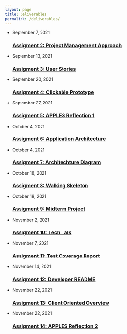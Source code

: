 ```yaml
---
layout: page
title: Deliverables
permalink: /deliverables/
---
```


<ul class="post-list">
  <li>
    <span class="post-meta">September 7, 2021</span>
    <h3>
      <a href="assignment2">Assigment 2: Project Management Approach</a>
    </h3>
  </li>
  <li>
    <span class="post-meta">September 13, 2021</span>
    <h3>
      <a href="assignment3">Assigment 3: User Stories</a>
    </h3>
  </li>
  <li>
    <span class="post-meta">September 20, 2021</span>
    <h3>
      <a href="assignment4">Assigment 4: Clickable Prototype</a>
    </h3>
  </li>
  <li>
    <span class="post-meta">September 27, 2021</span>
    <h3>
      <a href="assignment5">Assigment 5: APPLES Reflection 1</a>
    </h3>
  </li>
  <li>
    <span class="post-meta">October 4, 2021</span>
    <h3>
      <a href="assignment6">Assigment 6: Application Architecture</a>
    </h3>
  </li>
  <li>
    <span class="post-meta">October 4, 2021</span>
    <h3>
      <a href="assignment7">Assigment 7: Architechture Diagram</a>
    </h3>
  </li>
  <li>
    <span class="post-meta">October 18, 2021</span>
    <h3>
      <a href="http://pear-git-slempp.apps.cloudapps.unc.edu/home">Assigment 8: Walking Skeleton</a>
    </h3>
  </li>
  <li>
    <span class="post-meta">October 18, 2021</span>
    <h3>
      <a href="https://docs.google.com/presentation/d/1b2KmeXprdCqtpZFb-QR1FHqvjz_8kitYopXb6T3bTh8/edit?usp=sharing">Assigment 9: Midterm Project</a>
    </h3>
  </li>
   <li>
    <span class="post-meta">November 2, 2021</span>
    <h3>
      <a href="assignment10">Assigment 10: Tech Talk</a>
    </h3>
  </li>
  <li>
    <span class="post-meta">November 7, 2021</span>
    <h3>
      <a href="assignment11">Assigment 11: Test Coverage Report</a>
    </h3>
  </li>
   <li>
    <span class="post-meta">November 14, 2021</span>
    <h3>
      <a href="https://github.com/jmp929/pear">Assigment 12: Developer README</a>
    </h3>
  </li>
  <li>
    <span class="post-meta">November 22, 2021</span>
    <h3>
       <a href="assignment13">Assigment 13: Client Oriented Overview</a>
    </h3>
  </li>
  <li>
    <span class="post-meta">November 22, 2021</span>
    <h3>
       <a href="assignment14">Assigment 14: APPLES Reflection 2</a>
    </h3>
  </li>
</ul>
